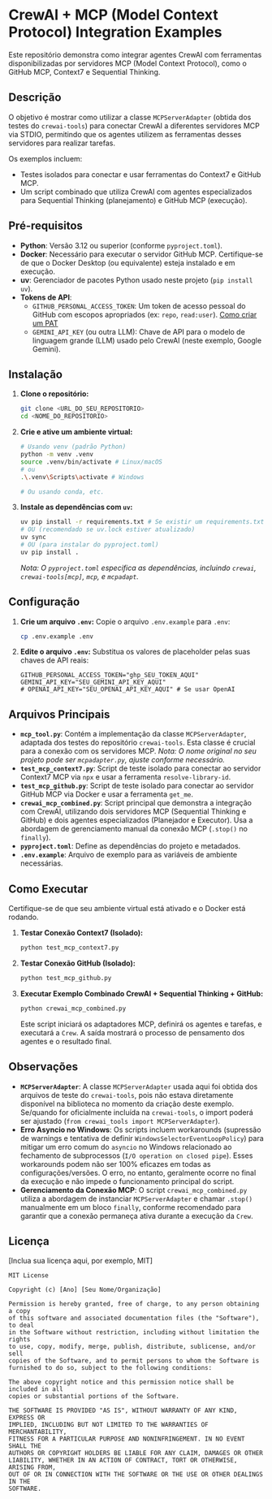 # CrewAI + MCP (Model Context Protocol) Integration Examples

Este repositório demonstra como integrar agentes CrewAI com ferramentas disponibilizadas por servidores MCP (Model Context Protocol), como o GitHub MCP, Context7 e Sequential Thinking.

## Descrição

O objetivo é mostrar como utilizar a classe `MCPServerAdapter` (obtida dos testes do `crewai-tools`) para conectar CrewAI a diferentes servidores MCP via STDIO, permitindo que os agentes utilizem as ferramentas desses servidores para realizar tarefas.

Os exemplos incluem:
- Testes isolados para conectar e usar ferramentas do Context7 e GitHub MCP.
- Um script combinado que utiliza CrewAI com agentes especializados para Sequential Thinking (planejamento) e GitHub MCP (execução).

## Pré-requisitos

- **Python**: Versão 3.12 ou superior (conforme `pyproject.toml`).
- **Docker**: Necessário para executar o servidor GitHub MCP. Certifique-se de que o Docker Desktop (ou equivalente) esteja instalado e em execução.
- **uv**: Gerenciador de pacotes Python usado neste projeto (`pip install uv`).
- **Tokens de API**:
    - `GITHUB_PERSONAL_ACCESS_TOKEN`: Um token de acesso pessoal do GitHub com escopos apropriados (ex: `repo`, `read:user`). [Como criar um PAT](https://docs.github.com/en/authentication/keeping-your-account-and-data-secure/managing-your-personal-access-tokens)
    - `GEMINI_API_KEY` (ou outra LLM): Chave de API para o modelo de linguagem grande (LLM) usado pelo CrewAI (neste exemplo, Google Gemini).

## Instalação

1.  **Clone o repositório:**
    ```bash
    git clone <URL_DO_SEU_REPOSITORIO>
    cd <NOME_DO_REPOSITORIO>
    ```

2.  **Crie e ative um ambiente virtual:**
    ```bash
    # Usando venv (padrão Python)
    python -m venv .venv
    source .venv/bin/activate # Linux/macOS
    # ou
    .\.venv\Scripts\activate # Windows

    # Ou usando conda, etc.
    ```

3.  **Instale as dependências com `uv`:**
    ```bash
    uv pip install -r requirements.txt # Se existir um requirements.txt gerado por uv
    # OU (recomendado se uv.lock estiver atualizado)
    uv sync
    # OU (para instalar do pyproject.toml)
    uv pip install .
    ```
    *Nota: O `pyproject.toml` especifica as dependências, incluindo `crewai`, `crewai-tools[mcp]`, `mcp`, e `mcpadapt`.*

## Configuração

1.  **Crie um arquivo `.env`:**
    Copie o arquivo `.env.example` para `.env`:
    ```bash
    cp .env.example .env
    ```

2.  **Edite o arquivo `.env`:**
    Substitua os valores de placeholder pelas suas chaves de API reais:
    ```
    GITHUB_PERSONAL_ACCESS_TOKEN="ghp_SEU_TOKEN_AQUI"
    GEMINI_API_KEY="SEU_GEMINI_API_KEY_AQUI"
    # OPENAI_API_KEY="SEU_OPENAI_API_KEY_AQUI" # Se usar OpenAI
    ```

## Arquivos Principais

-   **`mcp_tool.py`**: Contém a implementação da classe `MCPServerAdapter`, adaptada dos testes do repositório `crewai-tools`. Esta classe é crucial para a conexão com os servidores MCP. *Nota: O nome original no seu projeto pode ser `mcpadapter.py`, ajuste conforme necessário.*
-   **`test_mcp_context7.py`**: Script de teste isolado para conectar ao servidor Context7 MCP via `npx` e usar a ferramenta `resolve-library-id`.
-   **`test_mcp_github.py`**: Script de teste isolado para conectar ao servidor GitHub MCP via Docker e usar a ferramenta `get_me`.
-   **`crewai_mcp_combined.py`**: Script principal que demonstra a integração com CrewAI, utilizando dois servidores MCP (Sequential Thinking e GitHub) e dois agentes especializados (Planejador e Executor). Usa a abordagem de gerenciamento manual da conexão MCP (`.stop()` no `finally`).
-   **`pyproject.toml`**: Define as dependências do projeto e metadados.
-   **`.env.example`**: Arquivo de exemplo para as variáveis de ambiente necessárias.

## Como Executar

Certifique-se de que seu ambiente virtual está ativado e o Docker está rodando.

1.  **Testar Conexão Context7 (Isolado):**
    ```bash
    python test_mcp_context7.py
    ```

2.  **Testar Conexão GitHub (Isolado):**
    ```bash
    python test_mcp_github.py
    ```

3.  **Executar Exemplo Combinado CrewAI + Sequential Thinking + GitHub:**
    ```bash
    python crewai_mcp_combined.py
    ```
    Este script iniciará os adaptadores MCP, definirá os agentes e tarefas, e executará a `Crew`. A saída mostrará o processo de pensamento dos agentes e o resultado final.

## Observações

-   **`MCPServerAdapter`**: A classe `MCPServerAdapter` usada aqui foi obtida dos arquivos de teste do `crewai-tools`, pois não estava diretamente disponível na biblioteca no momento da criação deste exemplo. Se/quando for oficialmente incluída na `crewai-tools`, o import poderá ser ajustado (`from crewai_tools import MCPServerAdapter`).
-   **Erro Asyncio no Windows**: Os scripts incluem workarounds (supressão de warnings e tentativa de definir `WindowsSelectorEventLoopPolicy`) para mitigar um erro comum do `asyncio` no Windows relacionado ao fechamento de subprocessos (`I/O operation on closed pipe`). Esses workarounds podem não ser 100% eficazes em todas as configurações/versões. O erro, no entanto, geralmente ocorre no final da execução e não impede o funcionamento principal do script.
-   **Gerenciamento da Conexão MCP**: O script `crewai_mcp_combined.py` utiliza a abordagem de instanciar `MCPServerAdapter` e chamar `.stop()` manualmente em um bloco `finally`, conforme recomendado para garantir que a conexão permaneça ativa durante a execução da `Crew`.

## Licença

[Inclua sua licença aqui, por exemplo, MIT]

```
MIT License

Copyright (c) [Ano] [Seu Nome/Organização]

Permission is hereby granted, free of charge, to any person obtaining a copy
of this software and associated documentation files (the "Software"), to deal
in the Software without restriction, including without limitation the rights
to use, copy, modify, merge, publish, distribute, sublicense, and/or sell
copies of the Software, and to permit persons to whom the Software is
furnished to do so, subject to the following conditions:

The above copyright notice and this permission notice shall be included in all
copies or substantial portions of the Software.

THE SOFTWARE IS PROVIDED "AS IS", WITHOUT WARRANTY OF ANY KIND, EXPRESS OR
IMPLIED, INCLUDING BUT NOT LIMITED TO THE WARRANTIES OF MERCHANTABILITY,
FITNESS FOR A PARTICULAR PURPOSE AND NONINFRINGEMENT. IN NO EVENT SHALL THE
AUTHORS OR COPYRIGHT HOLDERS BE LIABLE FOR ANY CLAIM, DAMAGES OR OTHER
LIABILITY, WHETHER IN AN ACTION OF CONTRACT, TORT OR OTHERWISE, ARISING FROM,
OUT OF OR IN CONNECTION WITH THE SOFTWARE OR THE USE OR OTHER DEALINGS IN THE
SOFTWARE.
